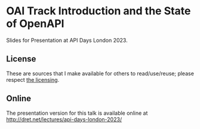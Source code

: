 # OAI Track Introduction and the State of OpenAPI

Slides for Presentation at API Days London 2023.


## License

These are sources that I make available for others to read/use/reuse; please respect [the licensing](../LICENSE).


## Online

The presentation version for this talk is available online at http://dret.net/lectures/api-days-london-2023/
